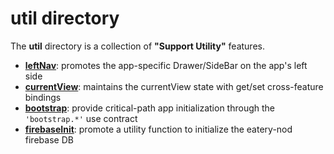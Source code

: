 # util directory

The **util** directory is a collection of **"Support
Utility"** features.

- [**leftNav**](leftNav/README.md):           promotes the app-specific Drawer/SideBar on the app's left side
- [**currentView**](currentView/README.md):   maintains the currentView state with get/set cross-feature bindings
- [**bootstrap**](bootstrap/README.md):       provide critical-path app initialization through the `'bootstrap.*'` use contract
- [**firebaseInit**](firebaseInit/README.md): promote a utility function to initialize the eatery-nod firebase DB
